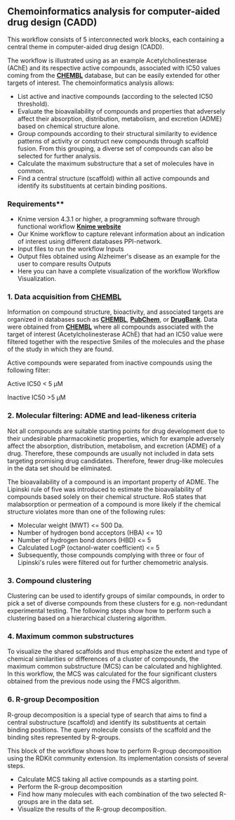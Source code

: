## Chemoinformatics analysis for computer-aided drug design (CADD)

This workflow consists of 5 interconnected work blocks, each containing a central theme in computer-aided drug design (CADD).

The workflow is illustrated using as an example Acetylcholinesterase (AChE) and its respective active compounds, associated with IC50 values coming from the <a href="https://www.ebi.ac.uk/chembl" target="_blank"><b>CHEMBL</b></a> database, but can be easily extended for other targets of interest. The chemoinformatics analysis allows:

+ List active and inactive compounds (according to the selected IC50 threshold).
+ Evaluate the bioavailability of compounds and properties that adversely affect their absorption, distribution, metabolism, and excretion (ADME) based on chemical structure alone.
+ Group compounds according to their structural similarity to evidence patterns of activity or construct new compounds through scaffold fusion. From this grouping, a diverse set of compounds can also be selected for further analysis.
+ Calculate the maximum substructure that a set of molecules have in common.
+ Find a central structure (scaffold) within all active compounds and identify its substituents at certain binding positions.

### Requirements**

+ Knime version 4.3.1 or higher, a programming software through functional workflow <b><a href="https://www.knime.com/" target="_blank">Knime website</a></b>
+ Our Knime workflow to capture relevant information about an indication of interest using different databases PPI-network.
+ Input files to run the workflow Inputs
+ Output files obtained using Alzheimer's disease as an example for the user to compare results Outputs
+ Here you can have a complete visualization of the workflow Workflow Visualization.

### 1. Data acquisition from <a href="https://www.ebi.ac.uk/chembl" target="_blank"><b>CHEMBL</b></a> 

Information on compound structure, bioactivity, and associated targets are organized in databases such as <a href="https://www.ebi.ac.uk/chembl" target="_blank"><b>CHEMBL</b></a>, <a href="https://pubchem.ncbi.nlm.nih.gov/l" target="_blank"><b>PubChem</b></a>, or <a href="https://go.drugbank.com/" target="_blank"><b>DrugBank</b></a>. Data were obtained from <a href="https://www.ebi.ac.uk/chembl" target="_blank"><b>CHEMBL</b></a> where all compounds associated with the target of interest (Acetylcholinesterase AChE) that had an IC50 value were filtered together with the respective Smiles of the molecules and the phase of the study in which they are found.

Active compounds were separated from inactive compounds using the following filter:

Active IC50 < 5 µM

Inactive IC50 >5 µM

### 2. **Molecular filtering: ADME and lead-likeness criteria**

Not all compounds are suitable starting points for drug development due to their undesirable pharmacokinetic properties, which for example adversely affect the absorption, distribution, metabolism, and excretion (ADME) of a drug. Therefore, these compounds are usually not included in data sets targeting promising drug candidates. Therefore, fewer drug-like molecules in the data set should be eliminated.

The bioavailability of a compound is an important property of ADME. The Lipinski rule of five was introduced to estimate the bioavailability of compounds based solely on their chemical structure. Ro5 states that malabsorption or permeation of a compound is more likely if the chemical structure violates more than one of the following rules:

+ Molecular weight (MWT) <= 500 Da.
+ Number of hydrogen bond acceptors (HBA) <= 10
+ Number of hydrogen bond donors (HBD) <= 5
+ Calculated LogP (octanol-water coefficient) <= 5
+ Subsequently, those compounds complying with three or four of Lipinski's rules were filtered out for further chemometric analysis.

### 3. Compound clustering

Clustering can be used to identify groups of similar compounds, in order to pick a set of diverse compounds from these clusters for e.g. non-redundant experimental testing. The following steps show how to perform such a clustering based on a hierarchical clustering algorithm.

### 4. Maximum common substructures

To visualize the shared scaffolds and thus emphasize the extent and type of chemical similarities or differences of a cluster of compounds, the maximum common substructure (MCS) can be calculated and highlighted. In this workflow, the MCS was calculated for the four significant clusters obtained from the previous node using the FMCS algorithm.

### 6. R-group Decomposition

R-group decomposition is a special type of search that aims to find a central substructure (scaffold) and identify its substituents at certain binding positions. The query molecule consists of the scaffold and the binding sites represented by R-groups.

This block of the workflow shows how to perform R-group decomposition using the RDKit community extension. Its implementation consists of several steps. 

+ Calculate MCS taking all active compounds as a starting point.
+ Perform the R-group decomposition
+ Find how many molecules with each combination of the two selected R-groups are in the data set.
+ Visualize the results of the R-group decomposition.